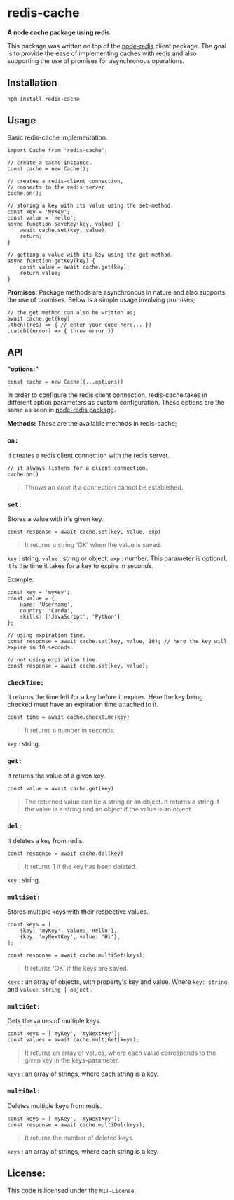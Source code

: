 # redis-cache

**A node cache package using redis.**

This package was written on top of the [node-redis](https://github.com/NodeRedis/node-redis) client package. The goal is to provide the ease of implementing caches with redis and also supporting the use of promises for
asynchronous operations.

## Installation
    npm install redis-cache
    
## Usage

Basic redis-cache implementation.

    import Cache from 'redis-cache';
    
    // create a cache instance.
    const cache = new Cache();
    
    // creates a redis-client connection,
    // connects to the redis server.
    cache.on();
    
    // storing a key with its value using the set-method.
    const key = 'MyKey';
    const value = 'Hello';
    async function saveKey(key, value) {
	    await cache.set(key, value);
	    return;
    }
    
    // getting a value with its key using the get-method.
    async function getKey(key) {
	    const value = await cache.get(key);
	    return value;
    }

**Promises:**
Package methods are asynchronous in nature and also supports the use of promises. Below is a simple usage
involving promises;

    // the get method can also be written as;
    await cache.get(key)
    .then((res) => { // enter your code here... })
    .catch((error) => { throw error })

## API
**"options:"**  

    const cache = new Cache({...options})
In order to configure the redis client connection, redis-cache takes in different option parameters as custom
configuration. These options are the same as seen in [node-redis package](https://github.com/NodeRedis/node-redis).

**Methods:**
These are the available methods in redis-cache;

### `on:`  
It creates a redis client connection with the redis server. 

    // it always listens for a client connection.
    cache.on()

> Throws an *error* if a connection cannot be established.

    
### `set:`  
Stores a value with it's given key.

    const response = await cache.set(key, value, exp)

> It returns a string 'OK' when the value is saved.
> 
`key` : string.
`value` : string or object.
`exp` :  number. This parameter is optional, it is the time it takes for a key to expire in *seconds*. 

Example:

    const key = 'myKey';
    const value = {
	    name: 'Username',
	    country: 'Canda',
	    skills: ['JavaScript', 'Python']
    };
    
    // using expiration time.
    const response = await cache.set(key, value, 10); // here the key will expire in 10 seconds.
    
    // not using expiration time.
    const response = await cache.set(key, value);
  
 ### `checkTime:`  
 It returns the time left for a key before it expires. Here the key being checked must have an expiration time attached to it.
 

    const time = await cache.checkTime(key)
  

> It returns a number in seconds.
>
`key` : string.

 ### `get:`  
 It returns the value of a given key.
 

    const value = await cache.get(key)
  

> The returned value can be a string or an object. It returns a string if the value is a string and an object
> if the value is an object.
> 

### `del:`  
It deletes a key from redis.

    const response = await cache.del(key)

> It returns 1 if the key has been deleted.
>
`key` : string.

### `multiSet:`  
Stores multiple keys  with their respective values.

    const keys = [
	    {key: 'myKey', value: 'Hello'},
	    {key: 'myNextKey', value: 'Hi'},
    ];
    
    const response = await cache.multiSet(keys);
  

> It returns 'OK' if the keys are saved.
>
`keys` :  an array of objects, with property's key and value. Where `key: string` and `value: string | object` .

 ### `multiGet:`  
 Gets the values of multiple keys.
 
    const keys = ['myKey', 'myNextKey'];
    const values = await cache.multiGet(keys);
    

> It returns an array of values, where each value corresponds to the given key in the keys-parameter.
>
`keys` : an array of strings, where each string is a key.

### `multiDel:`  
Deletes multiple keys from redis.

    const keys = ['myKey', 'myNextKey'];
    const response = await cache.multiDel(keys);
 > It returns the number of deleted keys.
>  
`keys` : an array of strings, where each string is a key.

## License:
This code is licensed under the `MIT-License`.